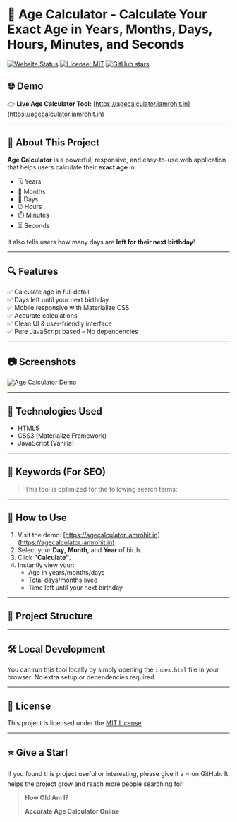 # 🧮 Age Calculator - Calculate Your Exact Age in Years, Months, Days, Hours, Minutes, and Seconds

[![Website Status](https://img.shields.io/website?url=https%3A%2F%2Fagecalculator.iamrohit.in)](https://agecalculator.iamrohit.in)
[![License: MIT](https://img.shields.io/badge/License-MIT-green.svg)](#license)
[![GitHub stars](https://img.shields.io/github/stars/your-username/age-calculator.svg?style=social)](https://github.com/your-username/age-calculator)

## 🌐 Demo

👉 **Live Age Calculator Tool:** [https://agecalculator.iamrohit.in](https://agecalculator.iamrohit.in)

---

## 📝 About This Project

**Age Calculator** is a powerful, responsive, and easy-to-use web application that helps users calculate their **exact age** in:

- 🗓️ Years
- 📆 Months
- 📅 Days
- ⏰ Hours
- ⏱️ Minutes
- ⏳ Seconds

It also tells users how many days are **left for their next birthday**!

---

## 🔍 Features

✅ Calculate age in full detail  
✅ Days left until your next birthday  
✅ Mobile responsive with Materialize CSS  
✅ Accurate calculations  
✅ Clean UI & user-friendly interface  
✅ Pure JavaScript based – No dependencies

---

## 📷 Screenshots

![Age Calculator Demo](https://agecalculator.iamrohit.in/age-calculator.jpg) <!-- Replace with actual screenshot URL if available -->

---

## 🔧 Technologies Used

- HTML5
- CSS3 (Materialize Framework)
- JavaScript (Vanilla)

---

## 🔗 Keywords (For SEO)

> This tool is optimized for the following search terms:
> 
---

## 🚀 How to Use

1. Visit the demo: [https://agecalculator.iamrohit.in](https://agecalculator.iamrohit.in)
2. Select your **Day**, **Month**, and **Year** of birth.
3. Click **"Calculate"**.
4. Instantly view your:
   - Age in years/months/days
   - Total days/months lived
   - Time left until your next birthday

---

## 📁 Project Structure


---

## 🛠️ Local Development

You can run this tool locally by simply opening the `index.html` file in your browser. No extra setup or dependencies required.

---

## 📜 License

This project is licensed under the [MIT License](LICENSE).

---


## ⭐ Give a Star!

If you found this project useful or interesting, please give it a ⭐ on GitHub. It helps the project grow and reach more people searching for:

> **How Old Am I?**
>  
> **Accurate Age Calculator Online**


